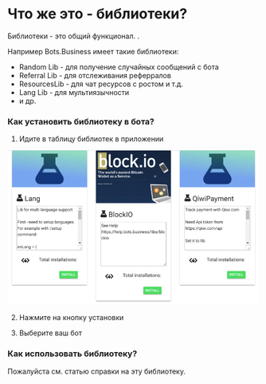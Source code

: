 # Что же это - библиотеки?

Библиотеки - это общий функционал. .

Например Bots.Business имеет такие библиотеки:

* Random Lib - для получение случайных сообщений с бота
* Referral Lib - для отслеживания реферралов
* ResourcesLib - для чат ресурсов с ростом и т.д.
* Lang Lib - для мультиязычности
* и др.

### Как установить библиотеку в бота?

1. Идите в таблицу библиотек в приложении

![](../.gitbook/assets/image%20%2815%29.png)

2. Нажмите на кнопку установки

3. Выберите ваш бот

### Как использовать библиотеку?

Пожалуйста см. статью справки на эту библиотеку.

 

